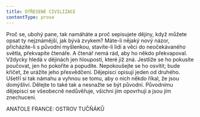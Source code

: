 ```yaml
---
title: OTŘESENÉ CIVILIZACE
contentType: prose
---
```


Proč se, ubohý pane, tak namáháte a proč sepisujete dějiny, když můžete opsat ty nejznámější, jak bývá zvykem? Máte-li nějaký nový názor, přicházíte-li s původní myšlenkou, stavíte-li lidi a věci do neočekávaného světla, překvapíte čtenáře. A čtenář nemá rád, aby ho někdo překvapoval. Vždycky hledá v dějinách jen hlouposti, které již zná. Jestliže se ho pokusíte poučovat, jen ho pokoříte a popudíte. Nepokoušejte se ho osvítit; bude křičet, že urážíte jeho přesvědčení. Dějepisci opisují jeden od druhého. Ušetří si tak námahu a vyhnou se tomu, aby o nich někdo říkal, že jsou domýšliví. Dělejte to také tak a nesnažte se být původní. Původnímu dějepisci se všeobecně nedůvěřuje, všichni jím opovrhují a jsou jím znechuceni.

  

ANATOLE FRANCE: OSTROV TUČŇÁKŮ
